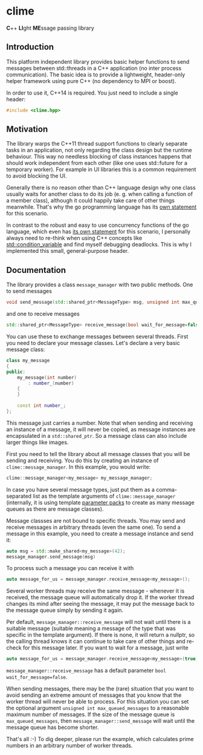 # clime
**C**++ **LI**ght **ME**ssage passing library
## Introduction

This platform independent library provides basic helper functions to send messages between std::threads in a C++ application
(no inter process communication). The basic idea is to provide a lightweight, header-only helper framework using pure C++
(no dependency to MPI or boost).

In order to use it, C++14 is required. You just need to include a single header:

```cpp
#include <clime.hpp>
```

## Motivation
The library warps the C++11 thread support functions to clearly separate tasks in an application,
not only regarding the class design but the runtime behaviour. This way no needless blocking of class instances happens that
should work independent from each other (like one uses std::future for a temporary worker). 
For example in UI libraries this is a common requirement to avoid blocking the UI.

Generally there is no reason 
other than C++ language design why one class usually waits for another class to do its job
(e. g. when calling a function of a member class),
although it could happily take care of other things meanwhile. That's why the go programming language
has its [own statement](https://golang.org/ref/spec#Go_statements) for this scenario.

In contrast to the robust and easy to use concurrency functions of the go language, which even has [its own statement](https://golang.org/ref/spec#Go_statements) for this scenario, I personally always need to re-think when using C++ concepts like [std::condition_variable](https://en.cppreference.com/w/cpp/thread/condition_variable) and find myself debugging deadlocks. This is why I implemented this small, general-purpose header.

## Documentation

The library provides a class `message_manager` with two public methods. One to send messages
```cpp
void send_message(std::shared_ptr<MessageType> msg, unsigned int max_queued_messages=0);
```
and one to receive messages
```cpp
std::shared_ptr<MessageType> receive_message(bool wait_for_message=false);
```

You can use these to exchange messages between several threads. First you need to declare your message classes. Let's declare a very basic message class:

```cpp
class my_message
{
public:
	my_message(int number)
		: number_(number)
	{
	}
	
	const int number_;
};
```

This message just carries a number. Note that when sending and receiving an instance of a message, it will never be copied, as message instances are encapsulated in a `std::shared_ptr`. So a message class can also include larger things like images.

First you need to tell the library about all message classes that you will be sending and receiving. You do this by creating an instance of `clime::message_manager`. In this example, you would write:

```cpp
clime::message_manager<my_message> my_message_manager;
```

In case you have several message types, just put them as a comma-separated list as the template arguments of `clime::message_manager` (internally, it is using template [parameter packs](https://en.cppreference.com/w/cpp/language/parameter_pack) to create as many message queues as there are message classes).

Message classses are not bound to specific threads. You may send and receive messages in arbitrary threads (even the same one). To send a message in this example, you need to create a message instance and send it:

```cpp
auto msg = std::make_shared<my_message>(42);
message_manager.send_message(msg)
```

To process such a message you can receive it with
```cpp
auto message_for_us = message_manager.receive_message<my_message>();
```

Several worker threads may receive the same message - whenever it is received, the message queue will automatically drop it. If the worker thread changes its mind after seeing the message, it may put the message back to the message queue simply by sending it again.

Per default, `message_manager::receive_message` will not wait until there is a suitable message (suitable meaning a message of the type that was specific in the template argument). If there is none, it will return a nullptr, so the calling thread knows it can continue to take care of other things and re-check for this message later. If you want to wait for a message, just write

```cpp
auto message_for_us = message_manager.receive_message<my_message>(true);
```

`message_manager::receive_message` has a default parameter `bool wait_for_message=false`.

When sending messages, there may be the (rare) situation that you want to avoid sending an extreme amount of messages that you know that the worker thread will never be able to process. For this situation you can set the optional argument `unsigned int max_queued_messages` to a reasonable maximum number of messages. If the size of the message queue is `max_queued_messages`, then `message_manager::send_message` will wait until the message queue has become shorter.

That's all :-) To dig deeper, please run the example, which calculates prime numbers in an arbitrary number of worker threads.
